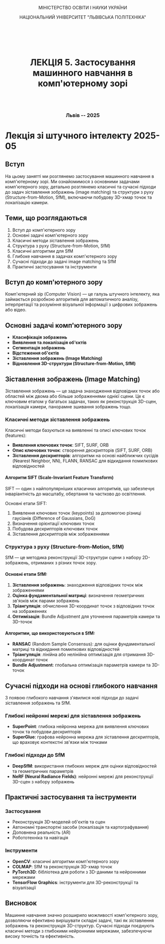 <div style="text-align: center;">

МІНІСТЕРСТВО ОСВІТИ І НАУКИ УКРАЇНИ

НАЦІОНАЛЬНИЙ УНІВЕРСИТЕТ "ЛЬВІВСЬКА ПОЛІТЕХНІКА"

</div>

<br/>
<br/>
<br/>
<br/>

# <div style="text-align: center;">ЛЕКЦІЯ 5. Застосування машинного навчання в комп'ютерному зорі</div>

<br/>
<br/>

### <p style="text-align: center;">Львів -- 2025</p>

<div style="page-break-after: always;"></div>

# Лекція зі штучного інтелекту 2025-05

## Вступ

На цьому занятті ми розглянемо застосування машинного навчання в комп'ютерному зорі. Ми ознайомимося з основними задачами комп'ютерного зору, детально розглянемо класичні та сучасні підходи до задач зіставлення зображень (image matching) та структури з руху (Structure-from-Motion, SfM), включаючи побудову 3D-хмар точок та локалізацію камери.

## Теми, що розглядаються

1. Вступ до комп'ютерного зору
2. Основні задачі комп'ютерного зору
3. Класичні методи зіставлення зображень
4. Структура з руху (Structure-from-Motion, SfM)
5. Класичні алгоритми для SfM
6. Глибоке навчання в задачах комп'ютерного зору
7. Сучасні підходи до задачі image matching та SfM
8. Практичні застосування та інструменти

## Вступ до комп'ютерного зору

Комп'ютерний зір (Computer Vision) — це галузь штучного інтелекту, яка займається розробкою алгоритмів для автоматичного аналізу, інтерпретації та розуміння візуальної інформації з цифрових зображень або відео.

## Основні задачі комп'ютерного зору

- **Класифікація зображень**
- **Виявлення та локалізація об'єктів**
- **Сегментація зображень**
- **Відстеження об'єктів**
- **Зіставлення зображень (Image Matching)**
- **Відновлення 3D-структури (Structure-from-Motion, SfM)**

## Зіставлення зображень (Image Matching)

Зіставлення зображень — це задача знаходження відповідних точок або областей між двома або більше зображеннями однієї сцени. Це є ключовим етапом у багатьох задачах, таких як реконструкція 3D-сцен, локалізація камери, панорамне зшивання зображень тощо.

### Класичні методи зіставлення зображень

Класичні методи базуються на виявленні та описі ключових точок (features):

- **Виявлення ключових точок**: SIFT, SURF, ORB
- **Опис ключових точок**: створення дескрипторів (SIFT, SURF, ORB)
- **Зіставлення дескрипторів**: алгоритми на основі найближчих сусідів (Nearest Neighbor, NN), FLANN, RANSAC для відкидання помилкових відповідностей

#### Алгоритм SIFT (Scale-Invariant Feature Transform)

SIFT — один з найпопулярніших класичних алгоритмів, що забезпечує інваріантність до масштабу, обертання та частково до освітлення.

Основні етапи SIFT:

1. Виявлення ключових точок (keypoints) за допомогою різниці гаусіанів (Difference of Gaussians, DoG)
2. Визначення орієнтації ключових точок
3. Побудова дескрипторів ключових точок
4. Зіставлення дескрипторів між зображеннями

### Структура з руху (Structure-from-Motion, SfM)

SfM — це методика реконструкції 3D-структури сцени з набору 2D-зображень, отриманих з різних точок зору.

#### Основні етапи SfM:

1. **Зіставлення зображень**: знаходження відповідних точок між зображеннями
2. **Оцінка фундаментальної матриці**: визначення геометричних зв'язків між парами зображень
3. **Тріангуляція**: обчислення 3D-координат точок з відповідних точок на зображеннях
4. **Оптимізація**: Bundle Adjustment для уточнення параметрів камери та 3D-точок

#### Алгоритми, що використовуються в SfM:

- **RANSAC** (Random Sample Consensus): для оцінки фундаментальної матриці та відкидання помилкових відповідностей
- **Тріангуляція**: лінійна або нелінійна оптимізація для отримання 3D-координат точок
- **Bundle Adjustment**: глобальна оптимізація параметрів камери та 3D-точок

## Сучасні підходи на основі глибокого навчання

З появою глибокого навчання з'явилися нові підходи до задачі зіставлення зображень та SfM.

### Глибокі нейронні мережі для зіставлення зображень

- **SuperPoint**: глибока нейронна мережа для виявлення ключових точок та побудови дескрипторів
- **SuperGlue**: графова нейронна мережа для зіставлення дескрипторів, що враховує контекстні зв'язки між точками

### Глибокі підходи до SfM

- **DeepSfM**: використання глибоких мереж для оцінки відповідностей та геометричних параметрів
- **NeRF (Neural Radiance Fields)**: нейронні мережі для реконструкції 3D-сцен з набору зображень

## Практичні застосування та інструменти

### Застосування

- Реконструкція 3D-моделей об'єктів та сцен
- Автономні транспортні засоби (локалізація та картографування)
- Доповнена реальність (AR)
- Робототехніка та навігація

### Інструменти

- **OpenCV**: класичні алгоритми комп'ютерного зору
- **COLMAP**: SfM та реконструкція 3D-хмар точок
- **PyTorch3D**: бібліотека для роботи з 3D-даними та нейронними мережами
- **TensorFlow Graphics**: інструменти для 3D-реконструкції та візуалізації

## Висновок

Машинне навчання значно розширило можливості комп'ютерного зору, дозволяючи ефективно вирішувати складні задачі, такі як зіставлення зображень та реконструкція 3D-структур. Сучасні підходи поєднують класичні методи з глибокими нейронними мережами, забезпечуючи високу точність та ефективність.